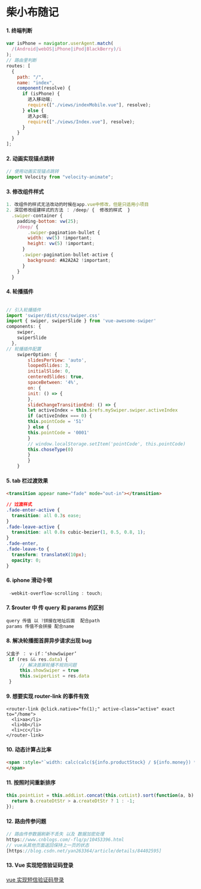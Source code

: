 # 柴小布随记

#### 1. 终端判断

```javascript
var isPhone = navigator.userAgent.match(
  /(Android|webOS|iPhone|iPod|BlackBerry)/i
);
// 路由里判断
routes: [
  {
    path: "/",
    name: "index",
    component(resolve) {
      if (isPhone) {
        进入移动端;
        require(["./views/indexMobile.vue"], resolve);
      } else {
        进入pc端;
        require(["./views/Index.vue"], resolve);
      }
    }
  }
];
```

#### 2. 动画实现锚点跳转

```javascript
// 使用动画实现锚点跳转
import Velocity from "velocity-animate";
```

#### 3. 修改组件样式

```javascript
1. 改组件的样式无法改动的时候在app.vue中修改，但是只适用小项目
2. 深层修改组建样式的方法 ： /deep/ {  修改的样式  }
  .swiper-container {
    padding-bottom: vw(25);
    /deep/ {
        .swiper-pagination-bullet {
        width: vw(5) !important;
        height: vw(5) !important;
      }
      .swiper-pagination-bullet-active {
        background: #A2A2A2 !important;
      }
    }
  }
```

#### 4. 轮播插件

```javascript

// 引入轮播插件
import 'swiper/dist/css/swiper.css'
import { swiper, swiperSlide } from 'vue-awesome-swiper'
components: {
    swiper,
    swiperSlide
  },
// 轮播插件配置
    swiperOption: {
        slidesPerView: 'auto',
        loopedSlides: 3,
        initialSlide: 0,
        centeredSlides: true,
        spaceBetween: '4%',
        on: {
        init: () => {
        },
        slideChangeTransitionEnd: () => {
        let activeIndex = this.$refs.mySwiper.swiper.activeIndex
        if (activeIndex === 0) {
        this.pointCode = '51'
        } else {
        this.pointCode = '0001'
        }
        // window.localStorage.setItem('pointCode', this.pointCode)
        this.choseType(0)
        }
        }
    }
```

#### 5. tab 栏过渡效果

```html
<transition appear name="fade" mode="out-in"></transition>
```

```css
// 过渡样式
.fade-enter-active {
  transition: all 0.3s ease;
}
.fade-leave-active {
  transition: all 0.8s cubic-bezier(1, 0.5, 0.8, 1);
}
.fade-enter,
.fade-leave-to {
  transform: translateX(10px);
  opacity: 0;
}
```

#### 6. iphone 滑动卡顿

```js
 -webkit-overflow-scrolling : touch;
```

#### 7. $router 中 传 query 和 params 的区别

```javascript
query 传值 以 ?拼接在地址后面  配合path
params 传值不会拼接 配合name
```

#### 8. 解决轮播图首屏异步请求出现 bug

```javascript
父盒子 ： v-if：‘showSwiper’
 if (res && res.data) {
     // 解决首屏轮播不规则问题
     this.showSwiper = true
     this.swiperList = res.data
 }
```

#### 9. 想要实现 router-link 的事件有效

```vue
<router-link @click.native="fn(1);" active-class="active" exact to="/home">
  <li>aa</li>
  <li>bb</li>
  <li>cc</li>
</router-link>
```

#### 10. 动态计算占比率

```html
<span :style="`width: calc(calc(${info.productStock} / ${info.money}) * 100%)`">
</span>
```

#### 11. 按照时间重新排序

```javascript
this.pointList = this.addList.concat(this.cutList).sort(function(a, b) {
  return b.createDtStr > a.createDtStr ? 1 : -1;
});
```

#### 12. 路由传参问题

```javascript
// 路由传参数据刷新不丢失 以及 数据加密处理
https://www.cnblogs.com/-flq/p/10453396.html
// vue从其他页面返回保持上一页的状态
[https://blog.csdn.net/yan263364/article/details/84402595]
```

#### 13. Vue 实现短信验证码登录

[vue 实现短信验证码登录](https://www.cnblogs.com/zhoulifeng/p/10502058.html)
